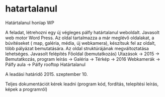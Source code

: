 # hatartalanul
Határtalanul honlap WP

A feladat, létrehozni egy új végleges pálfy határtalanul weboldalt.
Javasolt web motor Word Press.
Az oldal tartalmazza a már meglévő oldalakat, a búvítéseket ( map, galéria, média, új webkamera), készítsuk fel az oldalt, 
több pályázat bemutatására. Az oldal struktúrájának megváltoztatása lehetséges.
Javasolt felépítés
  Főoldal (bemutatkozás)
  Utazások  ->  2015 -> Bemutatkozás, program leírás
                     -> Galéria
                     -> Térkép
            ->  2016
  Webkamerák -> Pálfy aula
             -> Pálfy rooftop 
  Határtalanul

A leadási határidő 2015. szeptember 10.

Teljes dokumentációt kérek leadni (program kód, fordítás, telepítési leírás, képek a programról)
